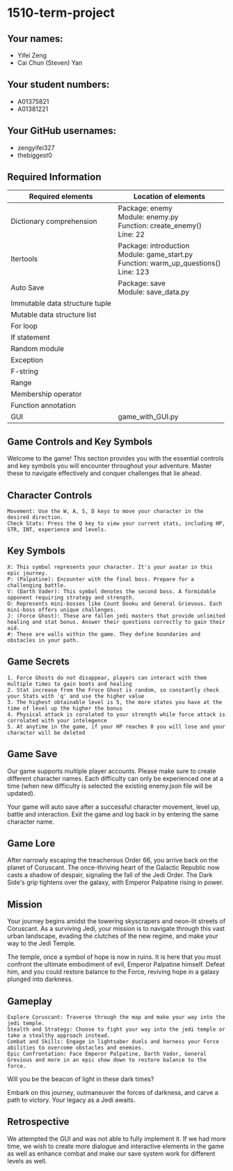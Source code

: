 # 1510-term-project

## Your names:

- Yifei Zeng
- Cai Chun (Steven) Yan

## Your student numbers:

- A01375821
- A01381221

## Your GitHub usernames:

- zengyifei327
- thebiggest0

## Required Information

| Required elements              | Location of elements                                                                              |
|--------------------------------|---------------------------------------------------------------------------------------------------|
| Dictionary comprehension       | Package: enemy<br/>Module: enemy.py <br/>Function: create_enemy() <br/>Line: 22                   |
| Itertools                      | Package: introduction<br/>Module: game_start.py <br/>Function: warm_up_questions() <br/>Line: 123 |
| Auto Save                      | Package: save<br/>Module: save_data.py                                                            |
| Immutable data structure tuple |                                                                                                   |
| Mutable data structure list    |                                                                                                   |
| For loop                       |                                                                                                   |
| If statement                   |                                                                                                   |
| Random module                  |                                                                                                   |
| Exception                      |                                                                                                   |
| F-string                       |                                                                                                   |
| Range                          |                                                                                                   |
| Membership operator            |                                                                                                   |
| Function annotation            |                                                                                                   |
| GUI                            | game_with_GUI.py                                                                                  |


## Game Controls and Key Symbols

Welcome to the game! This section provides you with the essential controls and key symbols you will encounter throughout your adventure. Master these to navigate effectively and conquer challenges that lie ahead.

## Character Controls

    Movement: Use the W, A, S, D keys to move your character in the desired direction.
    Check Stats: Press the Q key to view your current stats, including HP, STR, INT, experience and levels.

## Key Symbols

    X: This symbol represents your character. It's your avatar in this epic journey.
    P: (Palpatine): Encounter with the final boss. Prepare for a challenging battle.
    V: (Darth Vader): This symbol denotes the second boss. A formidable opponent requiring strategy and strength.
    O: Represents mini-bosses like Count Dooku and General Grievous. Each mini-boss offers unique challenges.
    J: (Force Ghost): These are fallen jedi masters that provide unlimited healing and stat bonus. Answer their questions correctly to gain their aid.
    #: These are walls within the game. They define boundaries and obstacles in your path.

## Game Secrets

    1. Force Ghosts do not disappear, players can interact with them multiple times to gain boots and healing
    2. Stat increase from the Froce Ghost is random, so constantly check your Stats with 'q' and use the higher value
    3. The highest obtainable level is 5, the more states you have at the time of level up the higher the bonus
    4. Physical attack is corolated to your strength while force attack is corrolated with your intelegence
    5. At anytime in the game, if your HP reaches 0 you will lose and your character will be deleted

## Game Save

Our game supports multiple player accounts. Please make sure to create different character names. Each difficulty can
only be experienced one at a time (when new difficulty is selected the existing enemy.json file will be updated). 


Your game will auto save after a successful character movement, level up, battle and interaction. Exit the game and log
back in by entering the same character name.

## Game Lore

After narrowly escaping the treacherous Order 66, you arrive back on the planet of Coruscant. The once-thriving heart of the Galactic Republic now casts a shadow of despair, signaling the fall of the Jedi Order. The Dark Side's grip tightens over the galaxy, with Emperor Palpatine rising in power.

## Mission

Your journey begins amidst the towering skyscrapers and neon-lit streets of Coruscant. As a surviving Jedi, your mission is to navigate through this vast urban landscape, evading the clutches of the new regime, and make your way to the Jedi Temple.

The temple, once a symbol of hope is now in ruins. It is here that you must confront the ultimate embodiment of evil, Emperor Palpatine himself. Defeat him, and you could restore balance to the Force, reviving hope in a galaxy plunged into darkness.

## Gameplay

    Explore Coruscant: Traverse through the map and make your way into the jedi temple.
    Stealth and Strategy: Choose to fight your way into the jedi temple or take a stealthy approach instead.
    Combat and Skills: Engage in lightsaber duels and harness your Force abilities to overcome obstacles and enemies.
    Epic Confrontation: Face Emperor Palpatine, Darth Vador, General Grevious and more in an epic show down to restore balance to the force.

Will you be the beacon of light in these dark times?

Embark on this journey, outmaneuver the forces of darkness, and carve a path to victory. Your legacy as a Jedi awaits.

## Retrospective

We attempted the GUI and was not able to fully implement it.
If we had more time, we wish to create more dialogue and interactive elements in the game as well as enhance combat
and make our save system work for different levels as well.
